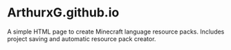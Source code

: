 # ArthurxG.github.io

A simple HTML page to create Minecraft language resource packs.
Includes project saving and automatic resource pack creator.
